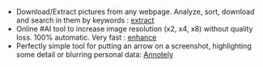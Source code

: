 
* Download/Extract pictures from any webpage. Analyze, sort, download and search in them by keywords : [extract](https://extract.pics/)
* Online #AI tool to increase image resolution (x2, x4, x8) without quality loss. 100% automatic. Very fast : [enhance](http://letsenhance.io)
* Perfectly simple tool for putting an arrow on a screenshot, highlighting some detail or blurring personal data: [Annotely](https://szoter.com/launch/)
